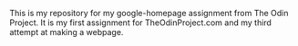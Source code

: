 This is my repository for my google-homepage assignment from The Odin Project. It is my first assignment for TheOdinProject.com and my third attempt at making a webpage.
